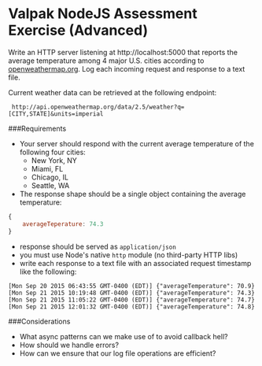 # Valpak NodeJS Assessment Exercise (Advanced)

Write an HTTP server listening at http://localhost:5000 that reports the average temperature among 4 major U.S. cities according to [openweathermap.org](http://openweathermap.org/current). Log each incoming request and response to a text file. 

Current weather data can be retrieved at the following endpoint:
 
     http://api.openweathermap.org/data/2.5/weather?q=[CITY,STATE]&units=imperial

###Requirements
- Your server should respond with the current average temperature of the following four cities:
	- New York, NY
	- Miami, FL
	- Chicago, IL
	- Seattle, WA
- The response shape should be a single object containing the average temperature:
```javascript
{
	averageTeperature: 74.3
}
```
- response should be served as `application/json`
- you must use Node's native `http` module (no third-party HTTP libs)
- write each response to a text file with an associated request timestamp like the following:
```
[Mon Sep 20 2015 06:43:55 GMT-0400 (EDT)] {"averageTemperature": 70.9}
[Mon Sep 21 2015 10:19:48 GMT-0400 (EDT)] {"averageTemperature": 74.3}
[Mon Sep 21 2015 11:05:22 GMT-0400 (EDT)] {"averageTemperature": 74.7}
[Mon Sep 21 2015 12:01:32 GMT-0400 (EDT)] {"averageTemperature": 74.8}
```

###Considerations
- What async patterns can we make use of to avoid callback hell? 
- How should we handle errors?
- How can we ensure that our log file operations are efficient?


